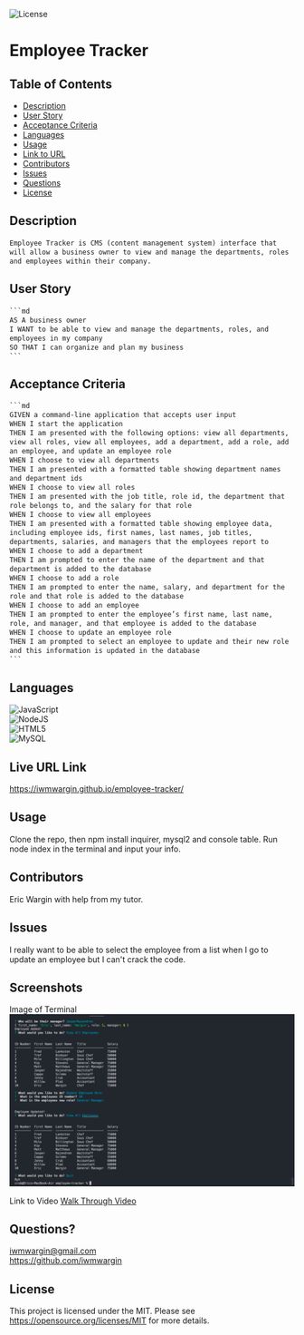 
  ![License](https://img.shields.io/badge/License-MIT-yellow.svg)
  # Employee Tracker
  ## Table of Contents
  * [Description](#description)
  * [User Story](#user-story)
  * [Acceptance Criteria](#acceptance-criteria)
  * [Languages](#languages)
  * [Usage](#usage)
  * [Link to URL](#live-url-link)
  * [Contributors](#contributors)
  * [Issues](#issues)
  * [Questions](#questions)
  * [License](#license)
  

  ## Description
    Employee Tracker is CMS (content management system) interface that will allow a business owner to view and manage the departments, roles and employees within their company.
  ## User Story

    ```md
    AS A business owner
    I WANT to be able to view and manage the departments, roles, and employees in my company
    SO THAT I can organize and plan my business
    ```

  ## Acceptance Criteria

    ```md
    GIVEN a command-line application that accepts user input
    WHEN I start the application
    THEN I am presented with the following options: view all departments, view all roles, view all employees, add a department, add a role, add an employee, and update an employee role
    WHEN I choose to view all departments
    THEN I am presented with a formatted table showing department names and department ids
    WHEN I choose to view all roles
    THEN I am presented with the job title, role id, the department that role belongs to, and the salary for that role
    WHEN I choose to view all employees
    THEN I am presented with a formatted table showing employee data, including employee ids, first names, last names, job titles, departments, salaries, and managers that the employees report to
    WHEN I choose to add a department
    THEN I am prompted to enter the name of the department and that department is added to the database
    WHEN I choose to add a role
    THEN I am prompted to enter the name, salary, and department for the role and that role is added to the database
    WHEN I choose to add an employee
    THEN I am prompted to enter the employee’s first name, last name, role, and manager, and that employee is added to the database
    WHEN I choose to update an employee role
    THEN I am prompted to select an employee to update and their new role and this information is updated in the database
    ```
  
  ## Languages
   ![JavaScript](https://img.shields.io/badge/javascript-%23323330.svg?style=for-the-badge&logo=javascript&logoColor=%23F7DF1E)
   <br>
   ![NodeJS](https://img.shields.io/badge/node.js-6DA55F?style=for-the-badge&logo=node.js&logoColor=white)
   <br>
   ![HTML5](https://img.shields.io/badge/html5-%23E34F26.svg?style=for-the-badge&logo=html5&logoColor=white)
   <br>
   ![MySQL](https://img.shields.io/badge/mysql-%2300f.svg?style=for-the-badge&logo=mysql&logoColor=white)
   <br>
   
   

  ## Live URL Link
  https://iwmwargin.github.io/employee-tracker/

  ## Usage
  Clone the repo, then npm install inquirer, mysql2 and console table.  Run node index in the terminal and input your info.

  ## Contributors
  Eric Wargin with help from my tutor.

  ## Issues
  I really want to be able to select the employee from a list when I go to update an employee but I can't crack the code.

  ## Screenshots
  Image of Terminal
  <img src="https://github.com/iwmwargin/employee-tracker/blob/main/assets/Employee.png">
  
  Link to Video
  <a href="https://drive.google.com/file/d/1BCPuPIA3QVhu9iREmF1tWr-ipe90e2O9/view?usp=sharing" target="_blank">Walk Through Video</a>
  
  ## Questions? 
  iwmwargin@gmail.com
  <br>
  https://github.com/iwmwargin
  ## License
  This project is licensed under the MIT. Please see https://opensource.org/licenses/MIT for more details.  
